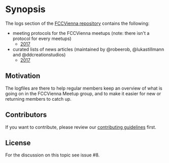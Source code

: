 # Synopsis

The logs section of the [FCCVienna repository](https://github.com/FCCVienna/FCCVienna) contains the following:
- meeting protocols for the FCCVienna meetups (note: there isn't a protocol for every meetups)
  - [2017](meetup-protocols-2017.md)
- curated lists of news articles (maintained by @robeerob, @lukastillmann and @ddcreationstudios)
  - [2017](newsflashes-2017.md)

## Motivation

The logfiles are there to help regular members keep an overview of what is going on in the FCCVienna Meetup group, and to make it easier for new or returning members to catch up. 

## Contributors

If you want to contribute, please review our [contributing guidelines](/CONTRIBUTING) first.

## License

For the discussion on this topic see issue #8.
